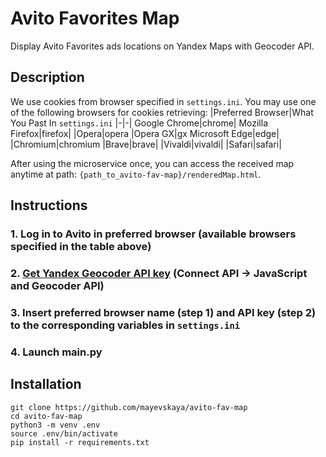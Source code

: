 # **Avito Favorites Map**
Display Avito Favorites ads locations on Yandex Maps with Geocoder API.

## **Description**
We use cookies from browser specified in `settings.ini`. 
You may use one of the following browsers for cookies retrieving:
|Preferred Browser|What You Past In `settings.ini`
|-|-|
Google Chrome|chrome|
Mozilla Firefox|firefox|
|Opera|opera
|Opera GX|gx
Microsoft Edge|edge|
|Chromium|chromium
|Brave|brave|
|Vivaldi|vivaldi|
|Safari|safari|

After using the microservice once, you can access the received map anytime at path: `{path_to_avito-fav-map}/renderedMap.html`.

## **Instructions**
### 1. Log in to Avito in preferred browser (available browsers specified in the table above)
### 2. [Get Yandex Geocoder API key](https://developer.tech.yandex.ru/services) (Connect API -> JavaScript and Geocoder API)
### 3. Insert preferred browser name (step 1) and API key (step 2) to the corresponding variables in `settings.ini`
### 4. Launch main.py

## **Installation**
```
git clone https://github.com/mayevskaya/avito-fav-map
cd avito-fav-map
python3 -m venv .env
source .env/bin/activate
pip install -r requirements.txt
```